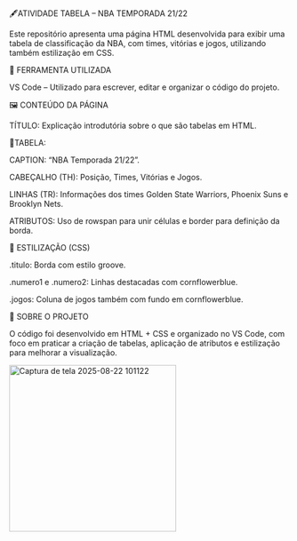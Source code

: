 🖋️ATIVIDADE TABELA – NBA TEMPORADA 21/22

Este repositório apresenta uma página HTML desenvolvida para exibir uma tabela de
classificação da NBA, com times, vitórias e jogos, utilizando também estilização em CSS.

🧩 FERRAMENTA UTILIZADA

VS Code – Utilizado para escrever, editar e organizar o código do projeto.

🖼️ CONTEÚDO DA PÁGINA

TÍTULO: Explicação introdutória sobre o que são tabelas em HTML.

📝TABELA:

CAPTION: “NBA Temporada 21/22”.

CABEÇALHO (TH): Posição, Times, Vitórias e Jogos.

LINHAS (TR): Informações dos times Golden State Warriors, Phoenix Suns e Brooklyn Nets.

ATRIBUTOS: Uso de rowspan para unir células e border para definição da borda.

🎨 ESTILIZAÇÃO (CSS)

.titulo: Borda com estilo groove.

.numero1 e .numero2: Linhas destacadas com cornflowerblue.

.jogos: Coluna de jogos também com fundo em cornflowerblue.

📄 SOBRE O PROJETO

O código foi desenvolvido em HTML + CSS e organizado no VS Code, com foco em praticar a criação de tabelas, 
aplicação de atributos e estilização para melhorar a visualização.


<img width="300" height="300" alt="Captura de tela 2025-08-22 101122" src="https://github.com/user-attachments/assets/c795f9b7-cf70-4ab1-9d83-515ec3ac7e21" />
